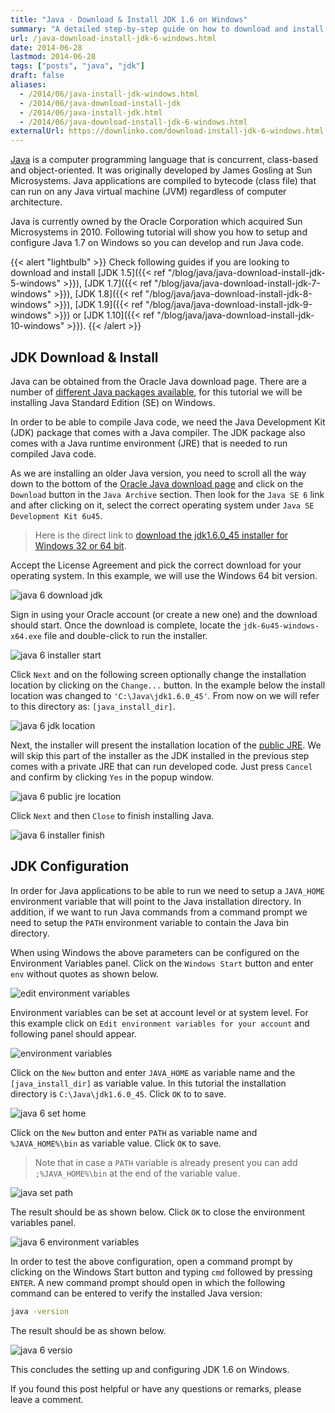 ```yaml
---
title: "Java - Download & Install JDK 1.6 on Windows"
summary: "A detailed step-by-step guide on how to download and install jdk1.6.0_45 on Windows."
url: /java-download-install-jdk-6-windows.html
date: 2014-06-28
lastmod: 2014-06-28
tags: ["posts", "java", "jdk"]
draft: false
aliases:
  - /2014/06/java-install-jdk-windows.html
  - /2014/06/java-download-install-jdk
  - /2014/06/java-install-jdk.html
  - /2014/06/java-download-install-jdk-6-windows.html
externalUrl: https://downlinko.com/download-install-jdk-6-windows.html
---
```


[Java](https://www.java.com/en/) is a computer programming language that is concurrent, class-based and object-oriented. It was originally developed by James Gosling at Sun Microsystems. Java applications are compiled to bytecode (class file) that can run on any Java virtual machine (JVM) regardless of computer architecture.

Java is currently owned by the Oracle Corporation which acquired Sun Microsystems in 2010. Following tutorial will show you how to setup and configure Java 1.7 on Windows so you can develop and run Java code.

{{< alert "lightbulb" >}}
Check following guides if you are looking to download and install [JDK 1.5]({{< ref "/blog/java/java-download-install-jdk-5-windows" >}}), [JDK 1.7]({{< ref "/blog/java/java-download-install-jdk-7-windows" >}}), [JDK 1.8]({{< ref "/blog/java/java-download-install-jdk-8-windows" >}}), [JDK 1.9]({{< ref "/blog/java/java-download-install-jdk-9-windows" >}}) or [JDK 1.10]({{< ref "/blog/java/java-download-install-jdk-10-windows" >}}).
{{< /alert >}}

## JDK Download & Install

Java can be obtained from the Oracle Java download page. There are a number of [different Java packages available](https://docs.oracle.com/javaee/6/firstcup/doc/gkhoy.html), for this tutorial we will be installing Java Standard Edition (SE) on Windows.

In order to be able to compile Java code, we need the Java Development Kit (JDK) package that comes with a Java compiler. The JDK package also comes with a Java runtime environment (JRE) that is needed to run compiled Java code.

As we are installing an older Java version, you need to scroll all the way down to the bottom of the [Oracle Java download page](http://www.oracle.com/technetwork/java/javase/downloads/index.html) and click on the `Download` button in the `Java Archive` section. Then look for the `Java SE 6` link and after clicking on it, select the correct operating system under `Java SE Development Kit 6u45`.

> Here is the direct link to [download the jdk1.6.0_45 installer for Windows 32 or 64 bit](http://www.oracle.com/technetwork/java/javase/downloads/java-archive-downloads-javase6-419409.html).

Accept the License Agreement and pick the correct download for your operating system. In this example, we will use the Windows 64 bit version.

![java 6 download jdk](java-6-download-jdk.png)

Sign in using your Oracle account (or create a new one) and the download should start. Once the download is complete, locate the `jdk-6u45-windows-x64.exe` file and double-click to run the installer.

![java 6 installer start](java-6-installer-start.png)

Click `Next` and on the following screen optionally change the installation location by clicking on the `Change...` button. In the example below the install location was changed to `'C:\Java\jdk1.6.0_45'`. From now on we will refer to this directory as: `[java_install_dir]`.

![java 6 jdk location](java-6-jdk-location.png)

Next, the installer will present the installation location of the [public JRE](https://docs.oracle.com/javase/8/docs/technotes/guides/install/windows_jdk_install.html#CHDJCCEG). We will skip this part of the installer as the JDK installed in the previous step comes with a private JRE that can run developed code. Just press `Cancel` and confirm by clicking `Yes` in the popup window.

![java 6 public jre location](java-6-public-jre-location.png)

Click `Next` and then `Close` to finish installing Java.

![java 6 installer finish](java-6-installer-finish.png)

## JDK Configuration

In order for Java applications to be able to run we need to setup a `JAVA_HOME` environment variable that will point to the Java installation directory. In addition, if we want to run Java commands from a command prompt we need to setup the `PATH` environment variable to contain the Java bin directory.

When using Windows the above parameters can be configured on the Environment Variables panel. Click on the `Windows Start` button and enter `env` without quotes as shown below.

![edit environment variables](edit-environment-variables.png)

Environment variables can be set at account level or at system level. For this example click on `Edit environment variables for your account` and following panel should appear.

![environment variables](environment-variables.png)

Click on the `New` button and enter `JAVA_HOME` as variable name and the `[java_install_dir]` as variable value. In this tutorial the installation directory is `C:\Java\jdk1.6.0_45`. Click `OK` to to save.

![java 6 set home](java-6-set-home.png)

Click on the `New` button and enter `PATH` as variable name and `%JAVA_HOME%\bin` as variable value. Click `OK` to save.

> Note that in case a `PATH` variable is already present you can add `;%JAVA_HOME%\bin` at the end of the variable value.

![java set path](java-set-path.png)

The result should be as shown below. Click `OK` to close the environment variables panel.

![java 6 environment variables](java-6-environment-variables.png)

In order to test the above configuration, open a command prompt by clicking on the Windows Start button and typing `cmd` followed by pressing `ENTER`. A new command prompt should open in which the following command can be entered to verify the installed Java version:

``` bash
java -version
```

The result should be as shown below.

![java 6 versio](java-6-version.png)

This concludes the setting up and configuring JDK 1.6 on Windows.

If you found this post helpful or have any questions or remarks, please leave a comment.
